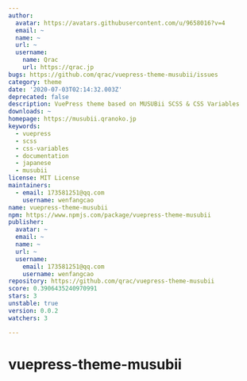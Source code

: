 ```yaml
---
author:
  avatar: https://avatars.githubusercontent.com/u/9658016?v=4
  email: ~
  name: ~
  url: ~
  username:
    name: Qrac
    url: https://qrac.jp
bugs: https://github.com/qrac/vuepress-theme-musubii/issues
category: theme
date: '2020-07-03T02:14:32.003Z'
deprecated: false
description: VuePress theme based on MUSUBii SCSS & CSS Variables
downloads: ~
homepage: https://musubii.qranoko.jp
keywords:
  - vuepress
  - scss
  - css-variables
  - documentation
  - japanese
  - musubii
license: MIT License
maintainers:
  - email: 173581251@qq.com
    username: wenfangcao
name: vuepress-theme-musubii
npm: https://www.npmjs.com/package/vuepress-theme-musubii
publisher:
  avatar: ~
  email: ~
  name: ~
  url: ~
  username:
    email: 173581251@qq.com
    username: wenfangcao
repository: https://github.com/qrac/vuepress-theme-musubii
score: 0.3906435240970991
stars: 3
unstable: true
version: 0.0.2
watchers: 3

---
```


# vuepress-theme-musubii